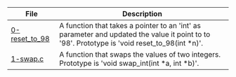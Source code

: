 |File|Description|
|-|-|
|[0-reset_to_98](0-reset_to_98)|A function that takes a pointer to an 'int' as parameter and updated the value it point to to '98'. Prototype is 'void reset_to_98(int \*n)'.|
|[1-swap.c](1-swap.c)|A function that swaps the values of two integers. Prototype is 'void swap_int(int \*a, int \*b)'.|
